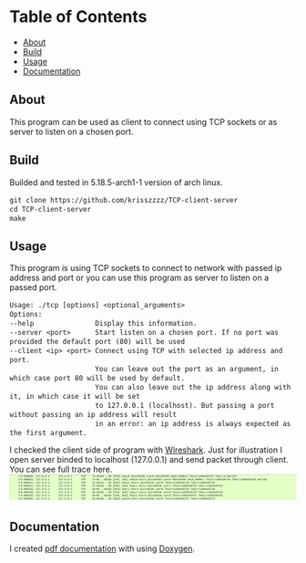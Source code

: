 # Table of Contents
* [About](#about)
* [Build](#build)
* [Usage](#usage)
* [Documentation](#document)


## About <a name="about"></a>
This program can be used as client to connect using TCP sockets or as server
to listen on a chosen port.

## Build <a name="build"></a>
Builded and tested in 5.18.5-arch1-1 version of arch linux.

~~~
git clone https://github.com/krisszzzz/TCP-client-server
cd TCP-client-server
make
~~~

## Usage <a name="usage"></a>
This program is using TCP sockets to connect to network with passed ip address and port or
you can use this program as server to listen on a passed port.  
~~~
Usage: ./tcp [options] <optional_arguments>  
Options:  
--help               Display this information.   
--server <port>      Start listen on a chosen port. If no port was provided the default port (80) will be used  
--client <ip> <port> Connect using TCP with selected ip address and port. 
                     You can leave out the port as an argument, in which case port 80 will be used by default. 
                     You can also leave out the ip address along with it, in which case it will be set 
                     to 127.0.0.1 (localhost). But passing a port without passing an ip address will result 
                     in an error: an ip address is always expected as the first argument.  
~~~

I checked the client side of program with [Wireshark](https://ru.wikipedia.org/wiki/Wireshark). Just for illustration I open server binded to localhost (127.0.0.1) and send packet through client. You can see full trace here.
![wire](pictures/wireshark_tcp.png)

## Documentation <a name="document"></a>
I created [pdf documentation](https://github.com/krisszzzz/TCP-client-server/blob/master/doc.pdf) with using [Doxygen](https://doxygen.nl).
